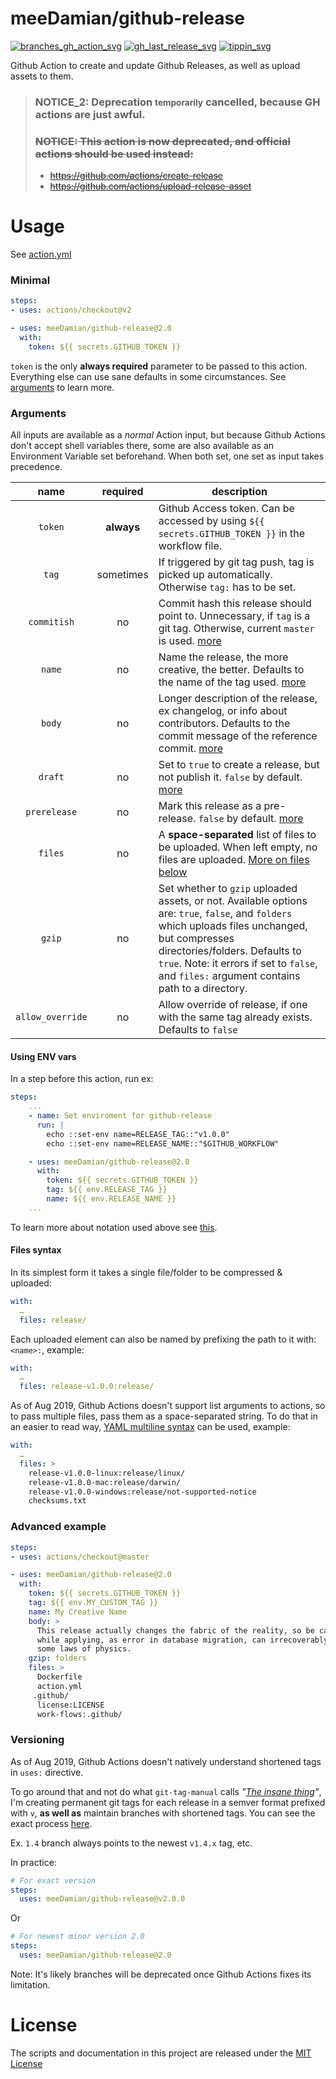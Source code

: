 # meeDamian/github-release

[![branches_gh_action_svg]][branches_gh_action_url]
[![gh_last_release_svg]][gh_last_release_url]
[![tippin_svg]][tippin_url]

[branches_gh_action_svg]: https://github.com/meeDamian/github-release/workflows/Create%20shortened%20tags/badge.svg
[branches_gh_action_url]: https://github.com/meeDamian/github-release/blob/master/.github/workflows/on-tag.yml

[gh_last_release_svg]: https://img.shields.io/github/v/release/meeDamian/github-release?sort=semver
[gh_last_release_url]: https://github.com/meeDamian/github-release/releases/latest

[tippin_svg]: https://img.shields.io/badge/donate-lightning-FDD023?logo=bitcoin&style=flat
[tippin_url]: https://tippin.me/@meeDamian

Github Action to create and update Github Releases, as well as upload assets to them.


> ### **NOTICE_2:** Deprecation <small>temporarily</small> cancelled, because GH actions are just awful.
>
> ### ~~**NOTICE:** This action is now deprecated, and official actions should be used instead:~~
>
> * ~~https://github.com/actions/create-release~~
> * ~~https://github.com/actions/upload-release-asset~~


# Usage

See [action.yml](action.yml)


### Minimal

```yaml
steps:
- uses: actions/checkout@v2

- uses: meeDamian/github-release@2.0
  with:
    token: ${{ secrets.GITHUB_TOKEN }}
```

`token` is the only **always required** parameter to be passed to this action.  Everything else can use sane defaults in some circumstances.  See [arguments] to learn more.

[arguments]: #Arguments


### Arguments

All inputs are available as a _normal_ Action input, but because Github Actions don't accept shell variables there, some are also available as an Environment Variable set beforehand.  When both set, one set as input takes precedence.

| name             | required   | description
|:----------------:|:----------:|----------------
| `token`          | **always** | Github Access token.  Can be accessed by using `${{ secrets.GITHUB_TOKEN }}` in the workflow file.
| `tag`            | sometimes  | If triggered by git tag push, tag is picked up automatically.  Otherwise `tag:` has to be set.
| `commitish`      | no         | Commit hash this release should point to.  Unnecessary, if `tag` is a git tag.  Otherwise, current `master` is used. [more]
| `name`           | no         | Name the release, the more creative, the better. Defaults to the name of the tag used. [more]
| `body`           | no         | Longer description of the release, ex changelog, or info about contributors.  Defaults to the commit message of the reference commit. [more]
| `draft`          | no         | Set to `true` to create a release, but not publish it. `false` by default. [more]
| `prerelease`     | no         | Mark this release as a pre-release. `false` by default. [more]
| `files`          | no         | A **space-separated** list of files to be uploaded. When left empty, no files are uploaded. [More on files below]
| `gzip`           | no         | Set whether to `gzip` uploaded assets, or not.  Available options are: `true`, `false`, and `folders` which uploads files unchanged, but compresses directories/folders.  Defaults to `true`.  Note: it errors if set to `false`, and `files:` argument contains path to a directory.
| `allow_override` | no         | Allow override of release, if one with the same tag already exists.  Defaults to `false`

[more]: https://developer.github.com/v3/repos/releases/#create-a-release
[More on files below]: #Files-syntax


#### Using ENV vars

In a step before this action, run ex:

```yml
steps:
    ...
    - name: Set enviroment for github-release
      run: |
        echo ::set-env name=RELEASE_TAG::"v1.0.0"
        echo ::set-env name=RELEASE_NAME::"$GITHUB_WORKFLOW"

    - uses: meeDamian/github-release@2.0
      with:
        token: ${{ secrets.GITHUB_TOKEN }}
        tag: ${{ env.RELEASE_TAG }}
        name: ${{ env.RELEASE_NAME }}
    ...
```

To learn more about notation used above see [this].

[this]: https://help.github.com/en/articles/development-tools-for-github-actions#set-an-environment-variable-set-env


#### Files syntax

In its simplest form it takes a single file/folder to be compressed & uploaded:

```yaml
with:
  …
  files: release/
```

Each uploaded element can also be named by prefixing the path to it with: `<name>:`, example:

```yaml
with:
  …
  files: release-v1.0.0:release/
```

As of Aug 2019, Github Actions doesn't support list arguments to actions, so to pass multiple files, pass them as a space-separated string.  To do that in an easier to read way, [YAML multiline syntax] can be used, example:

```yaml
with:
  …
  files: >
    release-v1.0.0-linux:release/linux/
    release-v1.0.0-mac:release/darwin/
    release-v1.0.0-windows:release/not-supported-notice
    checksums.txt      
```
[YAML multiline syntax]: https://yaml-multiline.info/ 


### Advanced example

```yaml
steps:
- uses: actions/checkout@master

- uses: meeDamian/github-release@2.0
  with:
    token: ${{ secrets.GITHUB_TOKEN }}
    tag: ${{ env.MY_CUSTOM_TAG }}
    name: My Creative Name
    body: >
      This release actually changes the fabric of the reality, so be careful 
      while applying, as error in database migration, can irrecoverably wipe 
      some laws of physics.  
    gzip: folders
    files: >
      Dockerfile
      action.yml
     .github/
      license:LICENSE
      work-flows:.github/
```


### Versioning

As of Aug 2019, Github Actions doesn't natively understand shortened tags in `uses:` directive.

To go around that and not do what `git-tag-manual` calls _"[The insane thing]"_, I'm creating permanent git tags for each release in a semver format prefixed with `v`, **as well as** maintain branches with shortened tags.  You can see the exact process [here].

Ex. `1.4` branch always points to the newest `v1.4.x` tag, etc.

In practice:

```yaml
# For exact version
steps:
  uses: meeDamian/github-release@v2.0.0
```

Or

```yaml
# For newest minor version 2.0
steps:
  uses: meeDamian/github-release@2.0
```

Note: It's likely branches will be deprecated once Github Actions fixes its limitation.

[The insane thing]: https://git-scm.com/docs/git-tag#_on_re_tagging
[here]: .github/workflows/on-tag.yml


# License

The scripts and documentation in this project are released under the [MIT License](LICENSE)
